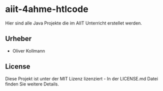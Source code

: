 # aiit-4ahme-htlcode
Hier sind alle Java Projekte die im AIIT Unterricht erstellet werden. 
## Urheber
* Oliver Kollmann
## License
Diese Projekt ist unter der MIT Lizenz lizenziert - In der LICENSE.md Datei finden Sie weitere Details.
